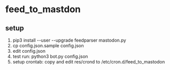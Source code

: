 # feed_to_mastdon

## setup

1. pip3 install --user --upgrade feedparser mastodon.py
1. cp config.json.sample config.json
1. edit config.json
1. test run: python3 bot.py config.json
1. setup crontab: copy and edit res/crond to /etc/cron.d/feed_to_mastodon
